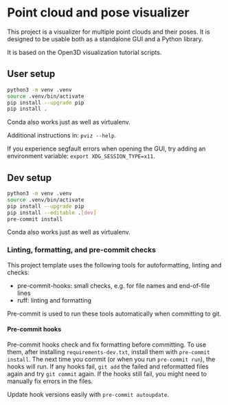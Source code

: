 # Point cloud and pose visualizer

This project is a visualizer for multiple point clouds and their poses. It is designed to be usable both as a standalone GUI and a Python library.

It is based on the Open3D visualization tutorial scripts.

## User setup

```bash
python3 -m venv .venv
source .venv/bin/activate
pip install --upgrade pip
pip install .
```

Conda also works just as well as virtualenv.

Additional instructions in: `pviz --help`.

If you experience segfault errors when opening the GUI, try adding an environment variable: `export XDG_SESSION_TYPE=x11`.

## Dev setup

```bash
python3 -m venv .venv
source .venv/bin/activate
pip install --upgrade pip
pip install --editable .[dev]
pre-commit install
```

Conda also works just as well as virtualenv.

### Linting, formatting, and pre-commit checks

This project template uses the following tools for autoformatting, linting and checks:

* pre-commit-hooks: small checks, e.g. for file names and end-of-file lines
* ruff: linting and formatting

Pre-commit is used to run these tools automatically when committing to git.

#### Pre-commit hooks

Pre-commit hooks check and fix formatting before committing. To use them, after installing `requirements-dev.txt`, install them with `pre-commit install`. The next time you commit (or when you run `pre-commit run`), the hooks will run. If any hooks fail, `git add` the failed and reformatted files again and try `git commit` again. If the hooks still fail, you might need to manually fix errors in the files.

Update hook versions easily with `pre-commit autoupdate`.
